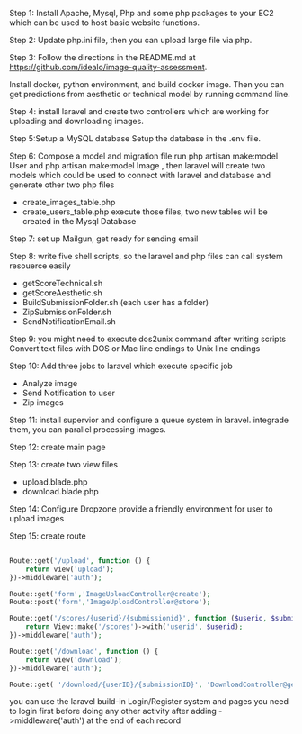  Step 1: Install Apache, Mysql, Php and some php packages to your EC2 which can be used to host basic website functions.
 
 Step 2: Update php.ini file, then you can upload large file via php.
 
 Step 3: Follow the directions in the README.md at https://github.com/idealo/image-quality-assessment. 
 
 Install docker, python environment, and build docker image. Then you can get predictions from aesthetic or technical model by running command line.
 
 Step 4: install laravel and create two controllers which are working for uploading and downloading images.
 
 Step 5:Setup a MySQL database
 Setup the database in the .env file.
 
 Step 6: Compose a model and migration file
 run php artisan make:model User and php artisan make:model Image , then laravel will create two models which could be used to connect with laravel and database and generate other two php files
- create_images_table.php
- create_users_table.php 
execute those files, two new tables will be created in the Mysql Database 
 
 Step 7: set up Mailgun, get ready for sending email 
 
 Step 8: write five shell scripts, so the laravel and php files can call system resouerce easily
 - getScoreTechnical.sh
 - getScoreAesthetic.sh
 - BuildSubmissionFolder.sh (each user has a folder)
 - ZipSubmissionFolder.sh
 - SendNotificationEmail.sh

Step 9: you might need to execute dos2unix command after writing scripts
Convert text files with DOS or Mac line endings to Unix line endings

Step 10: Add three jobs to laravel which execute specific job
 - Analyze image
 - Send Notification to user
 - Zip images

Step 11: install supervior and configure a queue system in laravel. integrade them, you can parallel processing images.
 
Step 12: create main page 
 
Step 13: create two view files
 - upload.blade.php
 - download.blade.php

Step 14: Configure Dropzone
 provide a friendly environment for user to upload images

Step 15: create route
 
```php
 
Route::get('/upload', function () {
    return view('upload');
})->middleware('auth');

Route::get('form','ImageUploadController@create');
Route::post('form','ImageUploadController@store');

Route::get('/scores/{userid}/{submissionid}', function ($userid, $submissionid) {
    return View::make('/scores')->with('userid', $userid);
})->middleware('auth');

Route::get('/download', function () {
    return view('download');
})->middleware('auth');

Route::get( '/download/{userID}/{submissionID}', 'DownloadController@getDownload')->middleware('auth');

```

you can use the laravel build-in Login/Register system and pages
you need to login first before doing any other activity after adding  ->middleware('auth') at the end of each record
